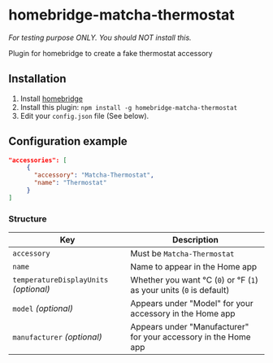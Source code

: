 # homebridge-matcha-thermostat
*For testing purpose ONLY. You should NOT install this.*

Plugin for homebridge to create a fake thermostat accessory

## Installation

1. Install [homebridge](https://github.com/nfarina/homebridge#installation-details)
2. Install this plugin: `npm install -g homebridge-matcha-thermostat`
3. Edit your `config.json` file (See below).

## Configuration example

```json
"accessories": [
     {
       "accessory": "Matcha-Thermostat",
       "name": "Thermostat"
     }
]
```

### Structure

| Key | Description |
| --- | --- |
| `accessory` | Must be `Matcha-Thermostat` |
| `name` | Name to appear in the Home app |
| `temperatureDisplayUnits` _(optional)_ | Whether you want °C (`0`) or °F (`1`) as your units (`0` is default) |
| `model` _(optional)_ | Appears under "Model" for your accessory in the Home app |
| `manufacturer` _(optional)_ | Appears under "Manufacturer" for your accessory in the Home app |

